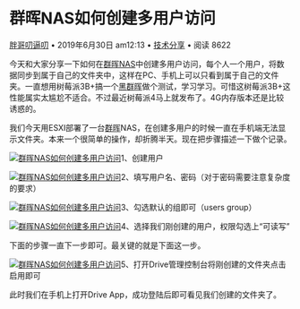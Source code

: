 # 群晖NAS如何创建多用户访问

[胖哥叨逼叨](https://www.pangshare.com/jerrysayprofile/jerry) • 2019年6月30日 am12:13 • [技术分享](https://www.pangshare.com/category/tshare) • 阅读 8622

今天和大家分享一下如何在[群晖NAS](https://www.pangshare.com/tag/群晖nas)中创建多用户访问，每个人一个用户，将数据同步到属于自己的文件夹中，这样在PC、手机上可以只看到属于自己的文件夹。一直想用树莓派3B+搞一个[黑群晖](https://www.pangshare.com/tag/黑群晖)做个测试，学习学习。可惜这树莓派3B+这性能属实太尴尬不适合。不过最近树莓派4马上就发布了。4G内存版本还是比较诱惑的。

我们今天用ESXI部署了一台[群晖](https://www.pangshare.com/tag/群晖)NAS，在创建多用户的时候一直在手机端无法显示文件夹。本来一个很简单的操作，却折腾半天。现在把步骤描述一下做个记录。

[![群晖NAS如何创建多用户访问](https://cdn.pangshare.com/wp-content/uploads/2019/06/image.png)](https://cdn.pangshare.com/wp-content/uploads/2019/06/image.png)1、创建用户

[![群晖NAS如何创建多用户访问](https://cdn.pangshare.com/wp-content/uploads/2019/06/image-1.png)](https://cdn.pangshare.com/wp-content/uploads/2019/06/image-1.png)2、填写用户名、密码（对于密码需要注意复杂度的要求）

[![群晖NAS如何创建多用户访问](https://cdn.pangshare.com/wp-content/uploads/2019/06/image-2.png)](https://cdn.pangshare.com/wp-content/uploads/2019/06/image-2.png)3、勾选默认的组即可（users group）

[![群晖NAS如何创建多用户访问](https://cdn.pangshare.com/wp-content/uploads/2019/06/image-4.png)](https://cdn.pangshare.com/wp-content/uploads/2019/06/image-4.png)4、选择我们刚创建的用户，权限勾选上“可读写”

下面的步骤一直下一步即可。最关键的就是下面这一步。

[![群晖NAS如何创建多用户访问](https://cdn.pangshare.com/wp-content/uploads/2019/06/image-5.png)](https://cdn.pangshare.com/wp-content/uploads/2019/06/image-5.png)5、打开Drive管理控制台将刚创建的文件夹点击启用即可

此时我们在手机上打开Drive App，成功登陆后即可看见我们创建的文件夹了。